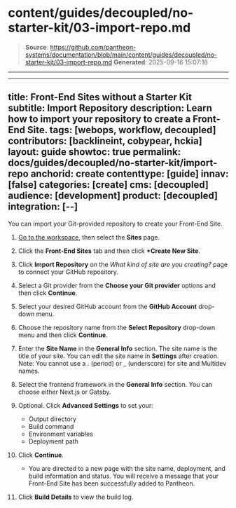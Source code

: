 # content/guides/decoupled/no-starter-kit/03-import-repo.md

> **Source**: https://github.com/pantheon-systems/documentation/blob/main/content/guides/decoupled/no-starter-kit/03-import-repo.md
> **Generated**: 2025-09-16 15:07:18

---

---
title: Front-End Sites without a Starter Kit
subtitle: Import Repository
description: Learn how to import your repository to create a Front-End Site.
tags: [webops, workflow, decoupled]
contributors: [backlineint, cobypear, hckia]
layout: guide
showtoc: true
permalink: docs/guides/decoupled/no-starter-kit/import-repo
anchorid: create
contenttype: [guide]
innav: [false]
categories: [create]
cms: [decoupled]
audience: [development]
product: [decoupled]
integration: [--]
---

You can import your Git-provided repository to create your Front-End Site.

1. [Go to the workspace](/guides/account-mgmt/workspace-sites-teams/workspaces#switch-between-workspaces), then select the **Sites** page.

1. Click the **Front-End Sites** tab and then click **+Create New Site**.

1. Click **Import Repository** on the _What kind of site are you creating?_ page to connect your GitHub repository.

1. Select a Git provider from the **Choose your Git provider** options and then click **Continue**.

1. Select your desired GitHub account from the **GitHub Account** drop-down menu.

1. Choose the repository name from the **Select Repository** drop-down menu and then click **Continue**.

1. Enter the **Site Name** in the **General Info** section. The site name is the title of your site. You can edit the site name in **Settings** after creation. Note: You cannot use a . (period) or _ (underscore) for site and Multidev names.

1. Select the frontend framework in the **General Info** section. You can choose either Next.js or Gatsby.

1. Optional. Click **Advanced Settings** to set your:

    - Output directory
    - Build command
    - Environment variables
    - Deployment path

1. Click **Continue**.

    - You are directed to a new page with the site name, deployment, and build information and status. You will receive a message that your Front-End Site has been successfully added to Pantheon.

1. Click **Build Details** to view the build log.